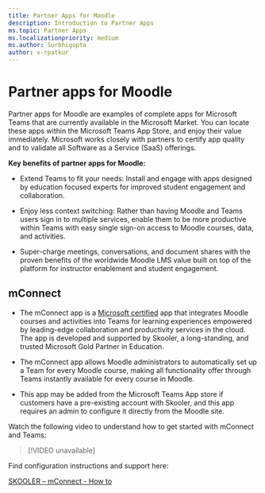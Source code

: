 ```yaml
---
title: Partner Apps for Moodle
description: Introduction to Partner Apps
ms.topic: Partner Apps
ms.localizationpriority: medium
ms.author: Surbhigupta
author: v-rpatkur
---
```


# Partner apps for Moodle

Partner apps for Moodle are examples of complete apps for Microsoft Teams that are currently available in the Microsoft Market. 
You can locate these apps within the Microsoft Teams App Store, and enjoy their value immediately. Microsoft works closely with partners to certify app quality and to validate all Software as a Service (SaaS) offerings.

**Key benefits of partner apps for Moodle:**

* Extend Teams to fit your needs: Install and engage with apps designed by education focused experts for improved student engagement and collaboration.

* Enjoy less context switching: Rather than having Moodle and Teams users sign in to multiple services, enable them to be more productive within Teams with easy single sign-on access to Moodle courses, data, and activities. 

* Super-charge meetings, conversations, and document shares with the proven benefits of the worldwide Moodle LMS value built on top of the platform for instructor enablement and student engagement.

## mConnect

* The mConnect app is a [Microsoft certified](https://docs.microsoft.com/microsoft-365-app-certification/teams/teams-apps) app that integrates Moodle courses and activities into Teams for learning experiences empowered by leading-edge collaboration and productivity services in the cloud. The app is developed and supported by Skooler, a long-standing, and trusted Microsoft Gold Partner in Education.

* The mConnect app allows Moodle administrators to automatically set up a Team for every Moodle course, making all functionality offer through Teams instantly available for every course in Moodle.

* This app may be added from the Microsoft Teams App store if customers have a pre-existing account with Skooler, and this app requires an admin to configure it directly from the Moodle site.
  
Watch the following video to understand how to get started with mConnect and Teams:

> [!VIDEO unavailable]

Find configuration instructions and support here:

[SKOOLER – mConnect - How to](https://skooler.com/mconnect/how-to/)



